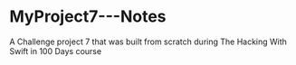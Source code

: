 # MyProject7---Notes
 A Challenge project 7 that was built from scratch during The Hacking With Swift in 100 Days course

